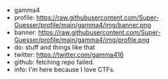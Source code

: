 - gamma4
- profile: https://raw.githubusercontent.com/Super-Guesser/profile/main/gamma4/img/banner.png
- banner: https://raw.githubusercontent.com/Super-Guesser/profile/main/gamma4/img/profile.png
- do: stuff and things like that
- twitter: https://twitter.com/gamma416
- github: fetching repo failed.
- info: I'm here because I love CTFs.
